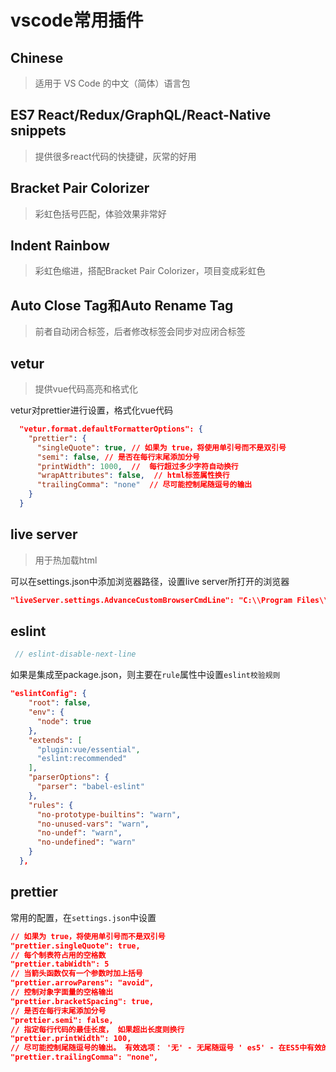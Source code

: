 # vscode常用插件

## Chinese

> 适用于 VS Code 的中文（简体）语言包

## ES7 React/Redux/GraphQL/React-Native snippets

> 提供很多react代码的快捷键，灰常的好用

## Bracket Pair Colorizer 

> 彩虹色括号匹配，体验效果非常好

## Indent Rainbow

> 彩虹色缩进，搭配Bracket Pair Colorizer，项目变成彩虹色

## Auto Close Tag和Auto Rename Tag    

> 前者自动闭合标签，后者修改标签会同步对应闭合标签

## vetur

> 提供vue代码高亮和格式化

vetur对prettier进行设置，格式化vue代码

```json
  "vetur.format.defaultFormatterOptions": {
    "prettier": {
      "singleQuote": true, // 如果为 true，将使用单引号而不是双引号
      "semi": false, // 是否在每行末尾添加分号
      "printWidth": 1000,  //  每行超过多少字符自动换行
      "wrapAttributes": false,  // html标签属性换行
      "trailingComma": "none"  // 尽可能控制尾随逗号的输出
    }
  }
```

## live server

> 用于热加载html

可以在settings.json中添加浏览器路径，设置live server所打开的浏览器

```json
"liveServer.settings.AdvanceCustomBrowserCmdLine": "C:\\Program Files\\Internet Explorer\\iexplore.exe"
```

## eslint

```js
 // eslint-disable-next-line
```

如果是集成至package.json，则主要在`rule`属性中设置`eslint校验规则`

```json
"eslintConfig": {
    "root": false,
    "env": {
      "node": true
    },
    "extends": [
      "plugin:vue/essential",
      "eslint:recommended"
    ],
    "parserOptions": {
      "parser": "babel-eslint"
    },
    "rules": {
      "no-prototype-builtins": "warn",
      "no-unused-vars": "warn",
      "no-undef": "warn",
      "no-undefined": "warn"
    }
  },
```

## prettier

常用的配置，在`settings.json`中设置

```json
// 如果为 true，将使用单引号而不是双引号
"prettier.singleQuote": true,
// 每个制表符占用的空格数
"prettier.tabWidth": 5
// 当箭头函数仅有一个参数时加上括号
"prettier.arrowParens": "avoid",
// 控制对象字面量的空格输出
"prettier.bracketSpacing": true,
// 是否在每行末尾添加分号
"prettier.semi": false,
// 指定每行代码的最佳长度， 如果超出长度则换行
"prettier.printWidth": 100,
// 尽可能控制尾随逗号的输出。 有效选项： '无' - 无尾随逗号 ' es5' - 在ES5中有效的尾随逗号（对象，数组等） 'all' - 尾随逗号 尽可能（函数参数）
"prettier.trailingComma": "none",
```

